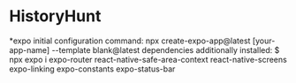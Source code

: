 # HistoryHunt

*expo initial configuration command: npx create-expo-app@latest [your-app-name] --template blank@latest
dependencies additionally installed:
$ npx expo i expo-router react-native-safe-area-context react-native-screens expo-linking expo-constants expo-status-bar
